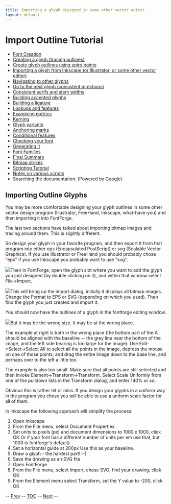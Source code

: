 ```yaml
---
title: Importing a glyph designed in some other vector editor
layout: default
---
```



Import Outline Tutorial
=======================

-   [Font Creation](editexample.html#FontCreate)
-   [Creating a glyph (tracing outlines)](editexample.html#CharCreate)
-   [Create glyph outlines using spiro points](editspiro.html)
-   [Importing a glyph from Inkscape (or Illustrator, or some other
    vector editor)](importexample.html)
-   [Navigating to other glyphs](editexample2.html#Navigating)
-   [On to the next glyph (consistent
    directions)](editexample2.html#Creating-o)
-   [Consistent serifs and stem
    widths](editexample3.html#consistent-stems)
-   [Building accented glyphs](editexample4.html#accents)
-   [Building a ligature](editexample4.html#ligature)
-   [Lookups and features](editexample4.html#lookups)
-   [Examining metrics](editexample5.html#metrics)
-   [Kerning](editexample5.html#Kerning)
-   [Glyph variants](editexample6.html#Variants)
-   [Anchoring marks](editexample6.html#Marks)
-   [Conditional features](editexample6-5.html#Conditional)
-   [Checking your font](editexample7.html#checking)
-   [Generating it](editexample7.html#generating)
-   [Font Families](editexample7.html#Families)
-   [Final Summary](editexample7.html#summary)
-   [Bitmap strikes](editexample8.html)
-   [Scripting Tutorial](scripting-tutorial.html)
-   [Notes on various scripts](scriptnotes.html#Special)
-   Searching the documentation: (Powered by
    [Google](http://www.google.com/))

Importing Outline Glyphs
------------------------

You may be more comfortable designing your glyph outlines in some other
vector design program (Illustrator, FreeHand, Inkscape, what-have-you)
and then importing it into FontForge.

The last two sections have talked about importing bitmap images and
tracing around them. This is slightly different.

So design your glyph in your favorite program, and then export it from
that program into either eps (Encapsulated PostScript) or svg (Scalable
Vector Graphics). If you use Illustrator or FreeHand you should probably
chose "eps" if you use Inkscape you probably want to use "svg".

![](img/emptyfont-A-sel.png)Then in FontForge, open the glyph slot where you
want to add the glyph you just designed (by double clicking on it), and
within that window select File-\>Import.

![](img/import.png)This will bring up the import dialog, initially it
displays all bitmap images. Change the Format to EPS or SVG (depending
on which you used). Then find the glyph you just created and import it.

You should now have the outlines of a glyph in the fontforge editing
window.

![](img/floating-A.png)But it may be the wrong size. It may be at the wrong
place.

The example at right is both in the wrong place (the bottom part of the
A should be aligned with the baseline -- the grey line near the bottom
of the image, and the left side bearing is too large for the image). Use
Edit-\>Select-\>Select All to select all the points in the image,
depress the mouse on one of those points, and drag the entire image down
to the base line, and perhaps over to the left a little too.

The example is also too small. Make sure that all points are still
selected and then invoke Element-\>Transform-\>Transform. Select Scale
Uniformly from one of the pulldown lists in the Transform dialog, and
enter 140% or so.

Obvious this is rather hit or miss. If you design your glyphs in a
uniform way in the program you chose you will be able to use a uniform
scale factor for all of them.

In Inkscape the following approach will simplify the process:

1.  Open Inkscape
2.  From the File menu, select Document Properties.
3.  Set units to pixels (px) and document dimensions to 1000 x 1000,
    click OK
     Or if your font has a different number of units per em use that,
    but 1000 is fontforge's default)
4.  Set a horizontal guide at 200px
     Use this as your baseline.
5.  Draw a glyph - the hardest part! :-)
6.  Save the drawing as an SVG file
7.  Open FontForge
8.  From the File menu, select Import, chose SVG, find your drawing,
    click OK
9.  From the Element menu select Transform, set the Y value to -200,
    click OK

-- [Prev](editspiro.html) -- [TOC](overview.html) --
[Next](editexample2.html) --
